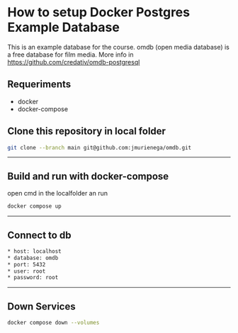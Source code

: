 # How to setup Docker Postgres Example Database
This is an example database for the course.
omdb (open media database) is a free database for film media. More info in 
https://github.com/credativ/omdb-postgresql
## Requeriments 

* docker
* docker-compose

## Clone this repository in local folder

```bash
git clone --branch main git@github.com:jmurienega/omdb.git
````

---

## Build and run with docker-compose
open cmd in the localfolder an run
```bash
docker compose up
```

---
## Connect to db

```bash
* host: localhost
* database: omdb
* port: 5432
* user: root
* password: root
```

---
## Down Services

```bash
docker compose down --volumes
```